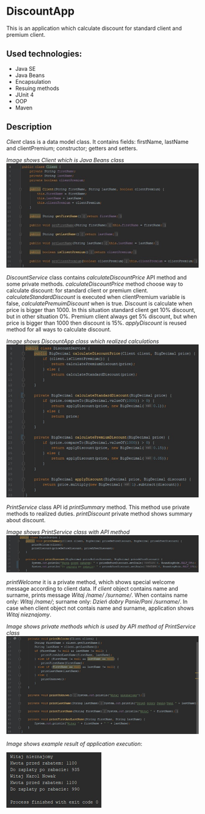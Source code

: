 # **DiscountApp**

This is an application which calculate discount for standard client and premium client.

## Used technologies:
* Java SE
* Java Beans
* Encapsulation
* Resuing methods
* JUnit 4
* OOP
* Maven

## Description

*Client* class is a data model class. It contains fields: firstName, lastName and clientPremium; constructor; getters and setters.

*Image shows Client which is Java Beans class*
![alt text](/.readmeimages/image1.jpg)

*DiscountService* class contains *calculateDiscountPrice* API method and some private methods.
*calculateDiscountPrice* method choose way to calculate discount: for standard client or premium client.
*calculateStandardDiscount* is executed when clientPremium variable is false, *calculatePremuimDiscount* when is true.
Discount is calculate when price is bigger than 1000. In this situation standard client get 10% discount, but in other situation 0%.
Premium client always get 5% discount, but when price is bigger than 1000 then discount is 15%.
*applyDiscount* is reused method for all ways to calculate discount.

*Image shows DiscountApp class which realized calculations*
![alt text](/.readmeimages/image2.jpg)

*PrintService* class API id *printSummary* method. This method use private methods to realized duties.
*printDiscount* private method shows summary about discount.

*Image shows PrintService class with API method*
![alt text](/.readmeimages/image3.jpg)

*printWelcome* it is a private method, which shows special welcome message according to client data.
If *client* object contains name and surname, prints message *Witaj /name/ /surname/*. When contains name only: *Witaj /name/*; surname only: *Dzień dobry Panie/Pani /surname/*.
In case when client object not contais name and surname, application shows *Witaj nieznajomy*.

*Image shows private methods which is used by API method of PrintService class*
![alt text](/.readmeimages/image4.jpg)

*Image shows example result of application execution*:

![alt text](/.readmeimages/image5.jpg)


